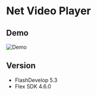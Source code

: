 # Net Video Player

## Demo

![Demo](https://user-images.githubusercontent.com/42742556/50453146-e04bb580-0981-11e9-84d4-8ad5e21e9d9e.gif)

## Version

- FlashDevelop 5.3
- Flex SDK 4.6.0
